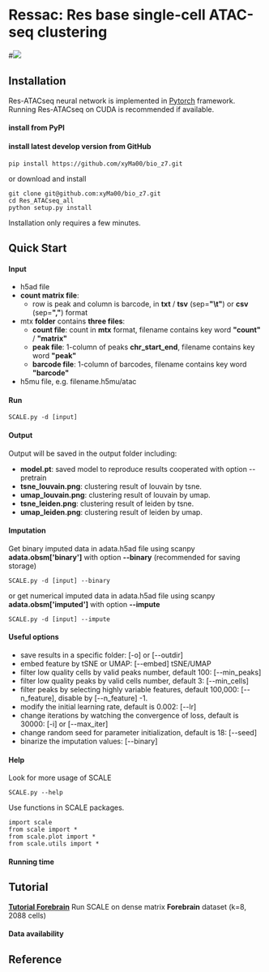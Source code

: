 <!---
[![Stars](https://img.shields.io/github/stars/jsxlei/SCALE?logo=GitHub&color=yellow)](https://github.com/jsxlei/scale/stargazers)
[![PyPI](https://img.shields.io/pypi/v/scale-atac.svg)](https://pypi.org/project/scale-atac)
[![Downloads](https://pepy.tech/badge/scale-atac)](https://pepy.tech/project/scale-atac)
-->
# Ressac: Res base single-cell ATAC-seq clustering
<!---
#![](https://github.com/jsxlei/SCALE/wiki/png/model.png)
-->

#![](https://github.com/xyMa00/bio_z7/wiki/png/RES_ATACseq_model.png)

<!---
<img src="https://github.com/xyMa00/bio_z7/blob/main/Res_ATACseq_all/png/RES_ATACseq_model.png" width="500px">
-->

<!---
## News 
2021.04    A new online integration tool [SCALEX](https://github.com/jsxlei/SCALEX) on scRNA-seq and scATAC-seq is available!  
2021.03.23 Introduce the highly_variable_genes from scanpy to filter peaks  
2021.01.14 Update to compatible with [h5ad](https://anndata.readthedocs.io/en/latest/anndata.AnnData.html) file and [scanpy](https://scanpy.readthedocs.io/en/stable/index.html)
-->
## Installation  

Res-ATACseq neural network is implemented in [Pytorch](https://pytorch.org/) framework.  
Running Res-ATACseq on CUDA is recommended if available.   

#### install from PyPI
<!---
    pip install scale
-->	
#### install latest develop version from GitHub
    pip install https://github.com/xyMa00/bio_z7.git
or download and install

	git clone git@github.com:xyMa00/bio_z7.git
	cd Res_ATACseq_all
	python setup.py install
    
Installation only requires a few minutes.  

## Quick Start

#### Input
* h5ad file
* **count matrix file**:  
	* row is peak and column is barcode, in **txt** / **tsv** (sep=**"\t"**) or **csv** (sep=**","**) format
* mtx **folder** contains **three files**:   
	* **count file**: count in **mtx** format, filename contains key word **"count"** / **"matrix"**    
	* **peak file**: 1-column of peaks **chr_start_end**, filename contains key word **"peak"**  
	* **barcode file**: 1-column of barcodes, filename contains key word **"barcode"**
* h5mu file, e.g. filename.h5mu/atac

#### Run 

    SCALE.py -d [input]

#### Output
Output will be saved in the output folder including:
* **model.pt**:  saved model to reproduce results cooperated with option --pretrain
* **tsne_louvain.png**:  clustering result of louvain by tsne.
* **umap_louvain.png**:  clustering result of louvain by umap.
* **tsne_leiden.png**:  clustering result of leiden by tsne.
* **umap_leiden.png**:  clustering result of leiden by umap.

#### Imputation  
Get binary imputed data in adata.h5ad file using scanpy **adata.obsm['binary']** with option **--binary** (recommended for saving storage)

    SCALE.py -d [input] --binary  
    
or get numerical imputed data in adata.h5ad file using scanpy **adata.obsm['imputed']** with option **--impute**

    SCALE.py -d [input] --impute
     
#### Useful options  
* save results in a specific folder: [-o] or [--outdir] 
* embed feature by tSNE or UMAP: [--embed]  tSNE/UMAP
* filter low quality cells by valid peaks number, default 100: [--min_peaks] 
* filter low quality peaks by valid cells number, default 3: [--min_cells]
* filter peaks by selecting highly variable features, default 100,000: [--n_feature], disable by [--n_feature] -1.
* modify the initial learning rate, default is 0.002: [--lr]  
* change iterations by watching the convergence of loss, default is 30000: [-i] or [--max_iter]  
* change random seed for parameter initialization, default is 18: [--seed]
* binarize the imputation values: [--binary]
	

#### Help
Look for more usage of SCALE

	SCALE.py --help 

Use functions in SCALE packages.

	import scale
	from scale import *
	from scale.plot import *
	from scale.utils import *
	
#### Running time
<!---
<p float="left">
  <img src="https://github.com/jsxlei/SCALE/wiki/png/runtime.png" width="350" />
  <img src="https://github.com/jsxlei/SCALE/wiki/png/memory.png" width="350" /> 
</p>
-->


## Tutorial

<!---
**[Tutorial Forebrain](https://github.com/jsxlei/SCALE/wiki/Forebrain)**   Run SCALE on dense matrix **Forebrain** dataset (k=8, 2088 cells)
-->

**[Tutorial Forebrain](https://github.com/xyMa00/bio_z7/tree/main/Ressac)**   Run SCALE on dense matrix **Forebrain** dataset (k=8, 2088 cells)

#### Data availability  
<!---
* [Forebrain](http://zhanglab.net/SCALE_SOURCE_DATA/Forebrain.h5ad)
* [Splenocyte](http://zhanglab.net/SCALE_SOURCE_DATA/Splenocyte.h5ad)
* [mouse_atlas](http://zhanglab.net/SCALE_SOURCE_DATA/mouse_atlas.h5ad)
* [InSilico](http://zhanglab.net/SCALE_SOURCE_DATA/InSilico.h5ad)
* [Leukemia](http://zhanglab.net/SCALE_SOURCE_DATA/Leukemia.h5ad)
* [GM12878vsHEK](http://zhanglab.net/SCALE_SOURCE_DATA/GM12878vsHEK.h5ad)
* [GM12878vsHL](http://zhanglab.net/SCALE_SOURCE_DATA/GM12878vsHL.h5ad)
* [Breast_Tumor](http://zhanglab.net/SCALE_SOURCE_DATA/Breast_Tumor.h5ad)
[Lei Xiong, Kui Xu, Kang Tian, Yanqiu Shao, Lei Tang, Ge Gao, Michael Zhang, Tao Jiang & Qiangfeng Cliff Zhang. SCALE method for single-cell ATAC-seq analysis via latent feature extraction. Nature Communications, (2019).](https://www.nature.com/articles/s41467-019-12630-7)
-->

## Reference
<!---
[Lei Xiong, Kui Xu, Kang Tian, Yanqiu Shao, Lei Tang, Ge Gao, Michael Zhang, Tao Jiang & Qiangfeng Cliff Zhang. SCALE method for single-cell ATAC-seq analysis via latent feature extraction. Nature Communications, (2019).](https://www.nature.com/articles/s41467-019-12630-7)
-->